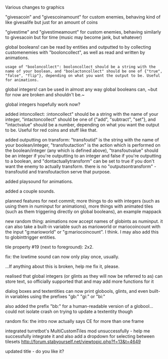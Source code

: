 Various changes to graphics

"givesacoin" and "givescoinamount" for custom enemies, behaving kind of like givesalife but just for an amount of coins

"givestime" and "givestimeamount" for custom enemies, behaving similarly to givesacoin but for time (music may become jank, but whatever)

global booleans! can be read by entities and outputted to by collecting customenemies with "booloncollect", as well as read and written by animations.

	usage of "booloncollect": booloncollect should be a string with the name of your boolean, and "boolactoncollect" should be one of {"true", "false", "flip"}, depending on what you want the output to be. Useful for animations. 

global integers! can be used in almost any way global booleans can, ~but for now are broken and shouldn't be.~

global integers hopefully work now?

added intoncollect: 
	:intoncollect" should be a string with the name of your integer, "intactoncollect" should be one of {"add", "subtract", "set"}, and "intactvalue" should be a number, depending on what you want the output to be. Useful for red coins and stuff like that. 

added outputting on transform:
	"transfoutid" is the string with the name of your boolean/integer, "transfoutaction" is the action which is performed on the boolean/integer (any which is defined above), "transfoutvalue" should be an integer if you're outputting to an integer and false if you're outputting to a boolean, and "dontactuallytransform" can be set to true if you don't want the enemy to actually transform. there is no "outputsontransform" - transfoutid and transfoutaction serve that purpose. 

added playsound for animations.

added a couple sounds. 



planned features for next commit; more things to do with integers (such as using them in numinput for animations), more things with animated tiles (such as them triggering directly on global booleans), an example mappack

new random thing: animations now accept names of globints as numinput. it can also take a built-in variable such as marioworld or mariocoincount with the input "g:marioworld" or "g:mariocoincount". I think. 
I may also add this to globinttrigger entities.

tile property #19 (next to foreground): 2x2.

fix: the lowtime sound can now only play once, usually.

...If anything about this is broken, help me fix it, please.



realised that global integers (or glints as they will now be referred to as) can store text, so officially supported that and may add more functions for it

dialog boxes and textentities can now print globools, glints, and even built-in variables using the prefixes "gb:" "gi:" or "bi:"

also added the prefix "bb:" for a human-readable version of a globool... could not isolate crash on trying to update a textentity though

random fix: the intro now actually says CE for more than one frame

integrated turretbot's MultiCustomTiles mod unsuccessfully - help me successfully integrate it and also add a dropdown for selecting between tilesets http://forum.stabyourself.net/viewtopic.php?f=13&t=4649

updated title - do you like it?